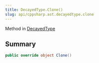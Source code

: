 ```yaml
---
title: DecayedType.Clone()
slug: api/cppsharp.ast.decayedtype.clone
---
```

Method in [DecayedType](/api/cppsharp/ast/decayedtype)

## Summary



```csharp
public override object Clone()
```

